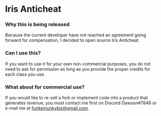 # Iris Anticheat

### Why this is being released
Because the current developer have not reached an agreement going forward for compensation, I decided to open source Iris Anticheat. 

### Can I use this?
If you want to use it for your own non-commercial purposes, 
you do not need to ask for permission as long as you provide the proper credits for each class you use. 

### What about for commercial use?
If you would like to re-sell a fork or implement code into a product that generates revenue, you must contact me first on Discord Dawson#7846 
or e-mail me at funkemunkybiz@gmail.com.
